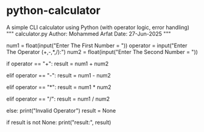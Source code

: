# python-calculator
A simple CLI calculator using Python (with operator logic, error handling)
"""
calculator.py
Author: Mohammed Arfat
Date: 27-Jun-2025
"""



num1 = float(input("Enter The First Number  =   "))
operator = input("Enter The Operator (+,-,*,/):")
num2 = float(input("Enter The Second Number  =   "))

if operator == "+":
    result = num1 + num2


elif operator == "-":
    result = num1 - num2

elif operator == "*":
    result = num1 * num2

elif operator == "/":
    result = num1 / num2

else:
    print("Invalid Operator")
    result = None

if result is not None:
    print("result:", result)
